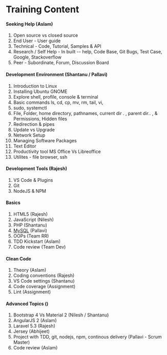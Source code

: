 # Training Content
#### Seeking Help (Aslam)
1. Open source vs closed source
2. End User - User guide
3. Technical - Code, Tutorial, Samples & API
4. Research / Self Help - In built -- help, Code Base, Git Bugs, Test Case, Google, Stackoverflow
5. Peer - Subordinate, Forum, Discussion Board

#### Development Environment (Shantanu / Pallavi)
1. Introduction to Linux
2. Installing Ubuntu GNOME
3. Explore shell, profile, console & terminal
4. Basic commands ls, cd, cp, mv, rm, tail, vi, 
5. sudo, systemctl
6. File, Folder, home directory, pathnames, current dir . , parent dir.. ,  & Permissions, Hidden files
7. Redirection & pipes
7. Update vs Upgrade
8. Network Setup
9. Managing Software Packages
10. Text Editor
11. Productivity tool MS Office Vs Libreoffice
12. Utilites - file browser, ssh
 
#### Development Tools (Rajesh)
1. VS Code & Plugins
2. Git
3. NodeJS & NPM


#### Basics
1. HTML5 (Rajesh)
2. JavaScript (Nilesh)
3. PHP (Shantanu)
4. [MySQL](mysql.md) (Pallavi)
5. OOPs (Team RR)
6. TDD Kickstart (Aslam)
6. Code review (Team Dev)

#### Clean Code 
1. Theory (Aslam)
2. Coding conventions (Rajesh)
3. VS Code settings (Shantanu)
4. Code coverage (Assignment)
5. Lint (Assignment)

#### Advanced Topics ()
1. Bootstrap 4 Vs Material 2 (Nilesh / Shantanu)
2. AngularJS 2 (Aslam)
3. Laravel 5.3 (Rajesh)
4. Jersey (Abhijeet)
5. Project with TDD, git, nodejs, npm, continous delivery (Pallavi - Scrum Master)
6. Code review (Aslam)
